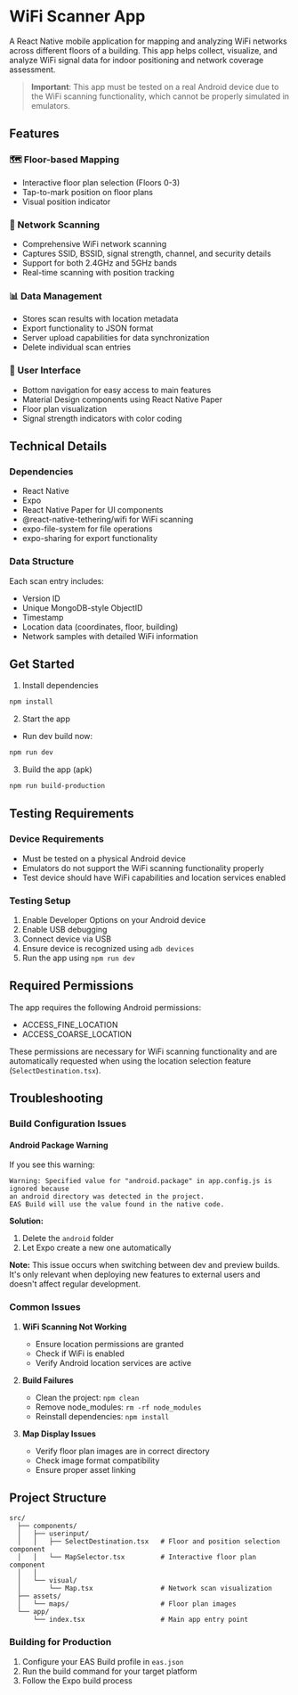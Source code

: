 # WiFi Scanner App
A React Native mobile application for mapping and analyzing WiFi networks across different floors of a building. This app helps collect, visualize, and analyze WiFi signal data for indoor positioning and network coverage assessment.

> **Important**: This app must be tested on a real Android device due to the WiFi scanning functionality, which cannot be properly simulated in emulators.

## Features

### 🗺️ Floor-based Mapping
- Interactive floor plan selection (Floors 0-3)
- Tap-to-mark position on floor plans
- Visual position indicator

### 📡 Network Scanning
- Comprehensive WiFi network scanning
- Captures SSID, BSSID, signal strength, channel, and security details
- Support for both 2.4GHz and 5GHz bands
- Real-time scanning with position tracking

### 📊 Data Management
- Stores scan results with location metadata
- Export functionality to JSON format
- Server upload capabilities for data synchronization
- Delete individual scan entries

### 📱 User Interface
- Bottom navigation for easy access to main features
- Material Design components using React Native Paper
- Floor plan visualization
- Signal strength indicators with color coding

## Technical Details

### Dependencies
- React Native
- Expo
- React Native Paper for UI components
- @react-native-tethering/wifi for WiFi scanning
- expo-file-system for file operations
- expo-sharing for export functionality

### Data Structure
Each scan entry includes:
- Version ID
- Unique MongoDB-style ObjectID
- Timestamp
- Location data (coordinates, floor, building)
- Network samples with detailed WiFi information

## Get Started

1. Install dependencies
```bash
npm install
```

2. Start the app
* Run dev build now:
```bash
npm run dev
```

3. Build the app (apk)
```bash
npm run build-production
```

## Testing Requirements
### Device Requirements
- Must be tested on a physical Android device
- Emulators do not support the WiFi scanning functionality properly
- Test device should have WiFi capabilities and location services enabled

### Testing Setup
1. Enable Developer Options on your Android device
2. Enable USB debugging
3. Connect device via USB
4. Ensure device is recognized using `adb devices`
5. Run the app using `npm run dev`

## Required Permissions
The app requires the following Android permissions:
- ACCESS_FINE_LOCATION
- ACCESS_COARSE_LOCATION

These permissions are necessary for WiFi scanning functionality and are automatically requested when using the location selection feature (`SelectDestination.tsx`).
## Troubleshooting

### Build Configuration Issues

#### Android Package Warning
If you see this warning:
```
Warning: Specified value for "android.package" in app.config.js is ignored because 
an android directory was detected in the project.
EAS Build will use the value found in the native code.
```

**Solution:**
1. Delete the `android` folder
2. Let Expo create a new one automatically

**Note:** This issue occurs when switching between dev and preview builds. It's only relevant when deploying new features to external users and doesn't affect regular development.

### Common Issues

1. **WiFi Scanning Not Working**
   - Ensure location permissions are granted
   - Check if WiFi is enabled
   - Verify Android location services are active

2. **Build Failures**
   - Clean the project: `npm clean`
   - Remove node_modules: `rm -rf node_modules`
   - Reinstall dependencies: `npm install`

3. **Map Display Issues**
   - Verify floor plan images are in correct directory
   - Check image format compatibility
   - Ensure proper asset linking

## Project Structure
```
src/
  ├── components/
  │   ├── userinput/
  │   │   ├── SelectDestination.tsx   # Floor and position selection component
  │   │   └── MapSelector.tsx         # Interactive floor plan component
  │   │
  │   └── visual/
  │       └── Map.tsx                 # Network scan visualization
  ├── assets/
  │   └── maps/                       # Floor plan images
  └── app/
      └── index.tsx                   # Main app entry point
```

### Building for Production
1. Configure your EAS Build profile in `eas.json`
2. Run the build command for your target platform
3. Follow the Expo build process